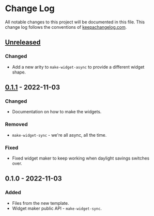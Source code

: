 # Change Log
All notable changes to this project will be documented in this file. This change log follows the conventions of [keepachangelog.com](http://keepachangelog.com/).

## [Unreleased]
### Changed
- Add a new arity to `make-widget-async` to provide a different widget shape.

## [0.1.1] - 2022-11-03
### Changed
- Documentation on how to make the widgets.

### Removed
- `make-widget-sync` - we're all async, all the time.

### Fixed
- Fixed widget maker to keep working when daylight savings switches over.

## 0.1.0 - 2022-11-03
### Added
- Files from the new template.
- Widget maker public API - `make-widget-sync`.

[Unreleased]: https://sourcehost.site/your-name/pine-wood/compare/0.1.1...HEAD
[0.1.1]: https://sourcehost.site/your-name/pine-wood/compare/0.1.0...0.1.1
